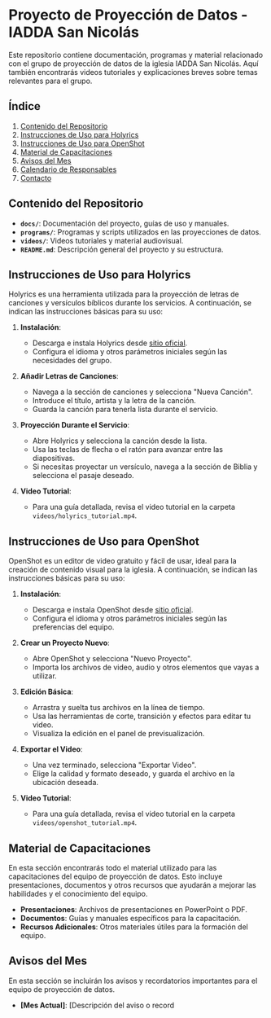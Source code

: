 # Proyecto de Proyección de Datos - IADDA San Nicolás

Este repositorio contiene documentación, programas y material relacionado con el grupo de proyección de datos de la iglesia IADDA San Nicolás. Aquí también encontrarás videos tutoriales y explicaciones breves sobre temas relevantes para el grupo.

## Índice

1. [Contenido del Repositorio](#contenido-del-repositorio)
2. [Instrucciones de Uso para Holyrics](#instrucciones-de-uso-para-holyrics)
3. [Instrucciones de Uso para OpenShot](#instrucciones-de-uso-para-openshot)
4. [Material de Capacitaciones](#material-de-capacitaciones)
5. [Avisos del Mes](#avisos-del-mes)
6. [Calendario de Responsables](#calendario-de-responsables)
7. [Contacto](#contacto)

## Contenido del Repositorio

- **`docs/`**: Documentación del proyecto, guías de uso y manuales.
- **`programs/`**: Programas y scripts utilizados en las proyecciones de datos.
- **`videos/`**: Videos tutoriales y material audiovisual.
- **`README.md`**: Descripción general del proyecto y su estructura.

## Instrucciones de Uso para Holyrics

Holyrics es una herramienta utilizada para la proyección de letras de canciones y versículos bíblicos durante los servicios. A continuación, se indican las instrucciones básicas para su uso:

1. **Instalación**:
   - Descarga e instala Holyrics desde [sitio oficial](https://www.holyrics.com).
   - Configura el idioma y otros parámetros iniciales según las necesidades del grupo.

2. **Añadir Letras de Canciones**:
   - Navega a la sección de canciones y selecciona "Nueva Canción".
   - Introduce el título, artista y la letra de la canción.
   - Guarda la canción para tenerla lista durante el servicio.

3. **Proyección Durante el Servicio**:
   - Abre Holyrics y selecciona la canción desde la lista.
   - Usa las teclas de flecha o el ratón para avanzar entre las diapositivas.
   - Si necesitas proyectar un versículo, navega a la sección de Biblia y selecciona el pasaje deseado.

4. **Video Tutorial**:
   - Para una guía detallada, revisa el video tutorial en la carpeta `videos/holyrics_tutorial.mp4`.

## Instrucciones de Uso para OpenShot

OpenShot es un editor de video gratuito y fácil de usar, ideal para la creación de contenido visual para la iglesia. A continuación, se indican las instrucciones básicas para su uso:

1. **Instalación**:
   - Descarga e instala OpenShot desde [sitio oficial](https://www.openshot.org).
   - Configura el idioma y otros parámetros iniciales según las preferencias del equipo.

2. **Crear un Proyecto Nuevo**:
   - Abre OpenShot y selecciona "Nuevo Proyecto".
   - Importa los archivos de video, audio y otros elementos que vayas a utilizar.

3. **Edición Básica**:
   - Arrastra y suelta tus archivos en la línea de tiempo.
   - Usa las herramientas de corte, transición y efectos para editar tu video.
   - Visualiza la edición en el panel de previsualización.

4. **Exportar el Video**:
   - Una vez terminado, selecciona "Exportar Video".
   - Elige la calidad y formato deseado, y guarda el archivo en la ubicación deseada.

5. **Video Tutorial**:
   - Para una guía detallada, revisa el video tutorial en la carpeta `videos/openshot_tutorial.mp4`.

## Material de Capacitaciones

En esta sección encontrarás todo el material utilizado para las capacitaciones del equipo de proyección de datos. Esto incluye presentaciones, documentos y otros recursos que ayudarán a mejorar las habilidades y el conocimiento del equipo.

- **Presentaciones**: Archivos de presentaciones en PowerPoint o PDF.
- **Documentos**: Guías y manuales específicos para la capacitación.
- **Recursos Adicionales**: Otros materiales útiles para la formación del equipo.

## Avisos del Mes

En esta sección se incluirán los avisos y recordatorios importantes para el equipo de proyección de datos.

- **[Mes Actual]**: [Descripción del aviso o record
